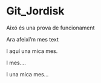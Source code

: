 # Git_Jordisk

Aixó és una prova de funcionament

Ara afeixi’m mes text

I aquí una mica mes.

I mes….

I una mica mes…

